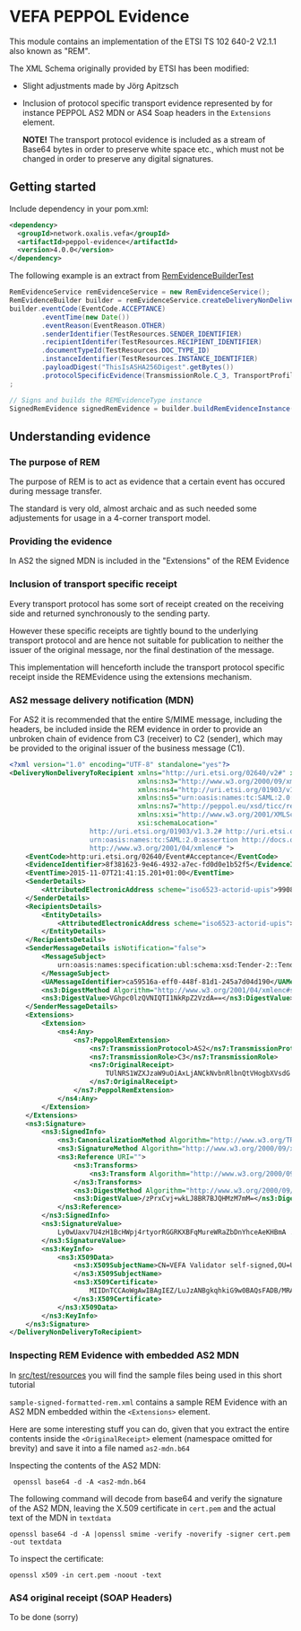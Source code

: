 # VEFA PEPPOL Evidence

This module contains an implementation of the ETSI TS 102 640-2 V2.1.1 also known as "REM".

The XML Schema originally provided by ETSI has been modified:

 * Slight adjustments made by Jörg Apitzsch
 * Inclusion of protocol specific transport evidence represented by for instance PEPPOL AS2 MDN or AS4 Soap headers in the ```Extensions``` element. 
   
    **NOTE!** The transport protocol evidence is included as a stream of Base64 bytes in order to preserve white space etc., which must not be changed in order to preserve any
    digital signatures.
   


## Getting started

Include dependency in your pom.xml:

```xml
<dependency>
  <groupId>network.oxalis.vefa</groupId>
  <artifactId>peppol-evidence</artifactId>
  <version>4.0.0</version>
</dependency>
```

The following example is an extract from [RemEvidenceBuilderTest](src/test/java/no/difi/vefa/peppol/evidence/rem/RemEvidenceBuilderTest.java)

```java
RemEvidenceService remEvidenceService = new RemEvidenceService();
RemEvidenceBuilder builder = remEvidenceService.createDeliveryNonDeliveryToRecipientBuilder();
builder.eventCode(EventCode.ACCEPTANCE)
        .eventTime(new Date())
        .eventReason(EventReason.OTHER)
        .senderIdentifier(TestResources.SENDER_IDENTIFIER)
        .recipientIdentifer(TestResources.RECIPIENT_IDENTIFIER)
        .documentTypeId(TestResources.DOC_TYPE_ID)
        .instanceIdentifier(TestResources.INSTANCE_IDENTIFIER)
        .payloadDigest("ThisIsASHA256Digest".getBytes())
        .protocolSpecificEvidence(TransmissionRole.C_3, TransportProfile.AS2_1_0, specificReceiptBytes)
;

// Signs and builds the REMEvidenceType instance
SignedRemEvidence signedRemEvidence = builder.buildRemEvidenceInstance(privateKeyEntry);
```


## Understanding evidence


### The purpose of REM

The purpose of REM is to act as evidence that a certain event has occured during message transfer.
 
The standard is very old, almost archaic and as such needed some adjustements for usage in a 4-corner transport model.


### Providing the evidence

In AS2 the signed MDN is included in the "Extensions" of the REM Evidence
 

### Inclusion of transport specific receipt

Every transport protocol has some sort of receipt created on the receiving side and returned synchronously to the 
sending party.

However these specific receipts are tightly bound to the underlying transport protocol and are hence not suitable
for publication to neither the issuer of the original message, nor the final destination of the message.

This implementation will henceforth include the transport protocol specific receipt inside the REMEvidence using
the extensions mechanism.


### AS2 message delivery notification (MDN)

For AS2 it is recommended that the entire S/MIME message, including the headers, be included inside the REM evidence 
 in order to provide an unbroken chain of evidence from C3 (receiver) to C2 (sender), which may be provided to 
 the original issuer of the business message (C1).
 
```xml
<?xml version="1.0" encoding="UTF-8" standalone="yes"?>
<DeliveryNonDeliveryToRecipient xmlns="http://uri.etsi.org/02640/v2#" xmlns:ns2="http://uri.etsi.org/02231/v2#"
                                xmlns:ns3="http://www.w3.org/2000/09/xmldsig#"
                                xmlns:ns4="http://uri.etsi.org/01903/v1.3.2#"
                                xmlns:ns5="urn:oasis:names:tc:SAML:2.0:assertion"
                                xmlns:ns7="http://peppol.eu/xsd/ticc/receipt/1.0" version="1"
                                xmlns:xsi="http://www.w3.org/2001/XMLSchema-instance"
                                xsi:schemaLocation="
                    http://uri.etsi.org/01903/v1.3.2# http://uri.etsi.org/01903/v1.3.2/XAdES.xsd
                    urn:oasis:names:tc:SAML:2.0:assertion http://docs.oasis-open.org/security/saml/v2.0/saml-schema-assertion-2.0.xsd
                    http://www.w3.org/2001/04/xmlenc# ">
    <EventCode>http:uri.etsi.org/02640/Event#Acceptance</EventCode>
    <EvidenceIdentifier>8f381623-9e46-4932-a7ec-fd0d0e1b52f5</EvidenceIdentifier>
    <EventTime>2015-11-07T21:41:15.201+01:00</EventTime>
    <SenderDetails>
        <AttributedElectronicAddress scheme="iso6523-actorid-upis">9908:810017902</AttributedElectronicAddress>
    </SenderDetails>
    <RecipientsDetails>
        <EntityDetails>
            <AttributedElectronicAddress scheme="iso6523-actorid-upis">9908:123456789</AttributedElectronicAddress>
        </EntityDetails>
    </RecipientsDetails>
    <SenderMessageDetails isNotification="false">
        <MessageSubject>
            urn:oasis:names:specification:ubl:schema:xsd:Tender-2::Tender##urn:www.cenbii.eu:transaction:biitrdm090:ver3.0::2.1
        </MessageSubject>
        <UAMessageIdentifier>ca59516a-eff0-448f-81d1-245a7d04d190</UAMessageIdentifier>
        <ns3:DigestMethod Algorithm="http://www.w3.org/2001/04/xmlenc#sha256"/>
        <ns3:DigestValue>VGhpc0lzQVNIQTI1NkRpZ2VzdA==</ns3:DigestValue>
    </SenderMessageDetails>
    <Extensions>
        <Extension>
            <ns4:Any>
                <ns7:PeppolRemExtension>
                    <ns7:TransmissionProtocol>AS2</ns7:TransmissionProtocol>
                    <ns7:TransmissionRole>C3</ns7:TransmissionRole>
                    <ns7:OriginalReceipt>
                        TUlNRS1WZXJzaW9uOiAxLjANCkNvbnRlbnQtVHogbXVsdG ...... AS2 MDN in base64, truncated for readability
                    </ns7:OriginalReceipt>
                </ns7:PeppolRemExtension>
            </ns4:Any>
        </Extension>
    </Extensions>
    <ns3:Signature>
        <ns3:SignedInfo>
            <ns3:CanonicalizationMethod Algorithm="http://www.w3.org/TR/2001/REC-xml-c14n-20010315"/>
            <ns3:SignatureMethod Algorithm="http://www.w3.org/2000/09/xmldsig#rsa-sha1"/>
            <ns3:Reference URI="">
                <ns3:Transforms>
                    <ns3:Transform Algorithm="http://www.w3.org/2000/09/xmldsig#enveloped-signature"/>
                </ns3:Transforms>
                <ns3:DigestMethod Algorithm="http://www.w3.org/2000/09/xmldsig#sha1"/>
                <ns3:DigestValue>/zPrxCvj+wkLJ8BR7BJQHMzM7mM=</ns3:DigestValue>
            </ns3:Reference>
        </ns3:SignedInfo>
        <ns3:SignatureValue>
            Ly0wUaxv7U4zH1BcHWpj4rtyorRGGRKXBFqMureWRaZbDnYhceAeKHBmA ...... truncated for readability
        </ns3:SignatureValue>
        <ns3:KeyInfo>
            <ns3:X509Data>
                <ns3:X509SubjectName>CN=VEFA Validator self-signed,OU=Unknown,O=Unknown,L=Unknown,ST=Unknown,C=Unknown
                </ns3:X509SubjectName>
                <ns3:X509Certificate>
                    MIIDnTCCAoWgAwIBAgIEZ/LuJzANBgkqhkiG9w0BAQsFADB/MRAwDgYDV ...... truncated for readability
                </ns3:X509Certificate>
            </ns3:X509Data>
        </ns3:KeyInfo>
    </ns3:Signature>
</DeliveryNonDeliveryToRecipient>
```


### Inspecting REM Evidence with embedded AS2 MDN


In [src/test/resources](src/test/resources) you will find the sample files being used in this short tutorial

`sample-signed-formatted-rem.xml` contains a sample REM Evidence with an AS2 MDN embedded within the `<Extensions>` element.

Here are some interesting stuff you can do, given that you extract the 
entire contents inside the `<OriginalReceipt>` element (namespace omitted for brevity) and save it into a file named
`as2-mdn.b64`


Inspecting the contents of the AS2 MDN:
```
 openssl base64 -d -A <as2-mdn.b64 
```

The following command will decode from base64 and verify the signature of the AS2 MDN, leaving the X.509 certificate in `cert.pem` and
the actual text of the MDN in `textdata`
```
openssl base64 -d -A |openssl smime -verify -noverify -signer cert.pem -out textdata
```

To inspect the certificate:
```
openssl x509 -in cert.pem -noout -text
```


### AS4 original receipt (SOAP Headers)
  
  To be done (sorry)
